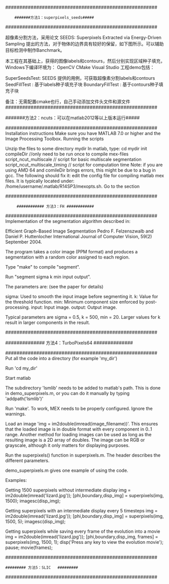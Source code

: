 
######################################################


        #######方法1：superpixels_seeds#####
		
		
######################################################

超像素分割方法，采用论文 SEEDS: Superpixels Extracted via Energy-Driven Sampling 提出的方法，对于物体的边界具有较好的保留，如下图所示。可以辅助目标检测中制作Banchmark。

本工程在其基础上，获得的图像labels和contours，然后分别实现区域种子填充，Windows下编译环境为： OpenCV CMake Visual Studio 工程demo包括：

SuperSeedsTest: SEEDS 提供的用例，可获取超像素分割labels和contours SeedFillTest : 基于labels种子填充子块 BoundaryFillTest : 基于contours种子填充子块

备注：无需配置cmake也行，自己手动添加文件头文件和源文件
######################################################


#######方法2：ncuts：可以在matlab2012等以上版本运行#####


######################################################
Installation instructions Make sure you have MATLAB 7.0 or higher and the Image Processing Toolbox. Running the scripts

Unzip the files to some directory mydir
In matlab, type: cd mydir init compileDir //only need to be run once to compile mex-files script_ncut_multiscale // script for basic multiscale segmentation script_ncut_multiscale_timing // script for computation time Note: if you are using AMD 64 and comileDir brings errors, this might be due to a bug in gcc. The following should fix it: edit the config file for compiling matlab mex files. It is typically located under: /home/username/.matlab/R14SP3/mexopts.sh. Go to the section

######################################################


         ############ 方法3：FH ############
		 
		 
######################################################
Implementation of the segmentation algorithm described in:

Efficient Graph-Based Image Segmentation Pedro F. Felzenszwalb and Daniel P. Huttenlocher International Journal of Computer Vision, 59(2) September 2004.

The program takes a color image (PPM format) and produces a segmentation with a random color assigned to each region.

Type "make" to compile "segment".

Run "segment sigma k min input output".

The parameters are: (see the paper for details)

sigma: Used to smooth the input image before segmenting it. k: Value for the threshold function. min: Minimum component size enforced by post-processing. input: Input image. output: Output image.

Typical parameters are sigma = 0.5, k = 500, min = 20. Larger values for k result in larger components in the result.



######################################################


############## 方法4：TurboPixels64  ##############


######################################################
Put all the code into a directory (for example 'my_dir')

Run 'cd my_dir'

Start matlab

The subdirectory 'lsmlib' needs to be added to matlab's path. This is done in demo_superpixels.m, or you can do it manually by typing 'addpath('lsmlib')'

Run 'make'. To work, MEX needs to be properly configured. Ignore the warnings.

Load an image 'img = im2double(imread(image_filename))'. This ensures that the loaded image is in double format with every component in 0..1 range. Another method for loading images can be used as long as the resulting image is a 2D array of doubles. The image can be RGB or grayscale, although it only matters for displaying purposes.

Run the superpixels() function in superpixels.m. The header describes the different parameters.

demo_superpixels.m gives one example of using the code.

Examples:

Getting 1500 superpixels without intermediate display
img = im2double(imread('lizard.jpg')); [phi,boundary,disp_img] = superpixels(img, 1500); imagesc(disp_img);

Getting superpixels with an intermediate display every 5 timesteps
img = im2double(imread('lizard.jpg')); [phi,boundary,disp_img] = superpixels(img, 1500, 5); imagesc(disp_img);

Getting superpixels while saving every frame of the evolution into a movie
img = im2double(imread('lizard.jpg')); [phi,boundary,disp_img, frames] = superpixels(img, 1500, 1); disp('Press any key to view the evolution movie'); pause; movie(frames);

######################################################


    ######### 方法5：SLIC   ######### 
	
	
######################################################
